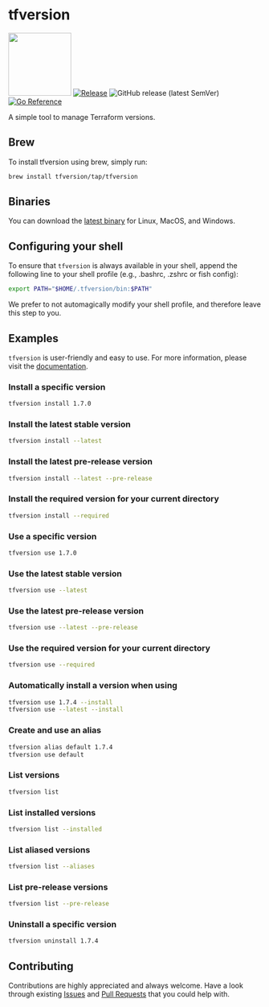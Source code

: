 # tfversion

<img src="https://storage.googleapis.com/gopherizeme.appspot.com/gophers/31e433b6b4ea0e11257fffebe26893d2259f34c6.png" width="125" height="125"> [![Release](https://github.com/tfversion/tfversion/actions/workflows/goreleaser.yaml/badge.svg)](https://github.com/tfversion/tfversion/actions/workflows/goreleaser.yaml) ![GitHub release (latest SemVer)](https://img.shields.io/github/v/release/tfversion/tfversion) [![Go Reference](https://pkg.go.dev/badge/github.com/tfversion/tfversion.svg)](https://pkg.go.dev/github.com/tfversion/tfversion)

A simple tool to manage Terraform versions.

## Brew

To install tfversion using brew, simply run:

```sh
brew install tfversion/tap/tfversion
```

## Binaries

You can download the [latest binary](https://github.com/tfversion/tfversion/releases/latest) for Linux, MacOS, and Windows.

## Configuring your shell

To ensure that `tfversion` is always available in your shell, append the following line to your shell profile (e.g., .bashrc, .zshrc or fish config):

```sh
export PATH="$HOME/.tfversion/bin:$PATH"
```

We prefer to not automagically modify your shell profile, and therefore leave this step to you.

## Examples

`tfversion` is user-friendly and easy to use. For more information, please visit the [documentation](https://tfversion.xyz/use.html).

### Install a specific version

```sh
tfversion install 1.7.0
```

### Install the latest stable version

```sh
tfversion install --latest
```

### Install the latest pre-release version

```sh
tfversion install --latest --pre-release
```

### Install the required version for your current directory

```sh
tfversion install --required
```

### Use a specific version

```sh
tfversion use 1.7.0
```

### Use the latest stable version

```sh
tfversion use --latest
```

### Use the latest pre-release version

```sh
tfversion use --latest --pre-release
```

### Use the required version for your current directory

```sh
tfversion use --required
```

### Automatically install a version when using

```sh
tfversion use 1.7.4 --install
tfversion use --latest --install
```

### Create and use an alias

```sh
tfversion alias default 1.7.4
tfversion use default
```

### List versions

```sh
tfversion list
```

### List installed versions

```sh
tfversion list --installed
```

### List aliased versions

```sh
tfversion list --aliases
```

### List pre-release versions

```sh
tfversion list --pre-release
```

### Uninstall a specific version

```sh
tfversion uninstall 1.7.4
```

## Contributing

Contributions are highly appreciated and always welcome.
Have a look through existing [Issues](https://github.com/tfversion/tfversion/issues) and [Pull Requests](https://github.com/tfversion/tfversion/pulls) that you could help with.
